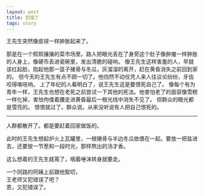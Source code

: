 ```yaml
---
layout: post
title: 犯错了
tags: story
---
```

王先生突然像皮球一样肿胀起来了。

那是在一个熙熙攘攘的菜市场里。路人把眼光丢在了身旁这个肚子像肿瘤一样肿胀的人身上，像硬币丢进瓷碗里，发出清脆的碰响。
像王先生这样害羞的人，早就该红起脸，抱起他那一篮子猪骨与冬瓜，灰溜溜的离开，赶在黄昏消失之前回到家的。
但今天的王先生有点不顾一切了。他岿然不动任凭人来人往议论纷纷，牙齿咬得咯吱响。
上了年纪的人看明白了，说王先生这是要恨死自己了。
像每个有为青年一样，王先生也想在老死之前尝试一下其他的死法。他害怕老了的面容像雪糕一样化掉，害怕佝偻着腰走进黄昏最后一根光线中消失不见了。
但群众的眼光都是雪亮的。
恨恨就过了。群众说。从来没听说有人把自己恨死的。

-----

人群都散开了。都是要赶着回家做饭的。

此时的王先生想起炉火上瓦罐里，一根猪骨与半边冬瓜依偎在一起。要放一把盐进去，还要放一节葱和一段时光，那样熬出的汤才香。

这么想着的王先生就蔫了，咽着唾沫转身就要走。


一个同路的阿姨上前跟他絮叨，  
王老师又犯错误了吧？  
恩，又犯错误了。  
